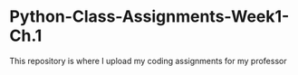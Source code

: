 # Python-Class-Assignments-Week1-Ch.1
This repository is where I upload my coding assignments for my professor 
